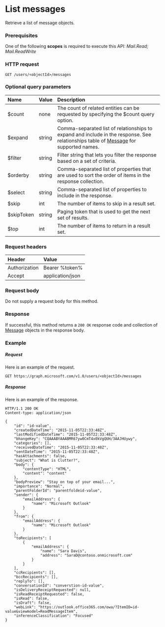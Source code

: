 # List messages

Retrieve a list of message objects.
### Prerequisites
One of the following **scopes** is required to execute this API: 
*Mail.Read; Mail.ReadWrite*
### HTTP request
<!-- { "blockType": "ignored" } -->
```http
GET /users/<objectId>/messages
```
### Optional query parameters
|Name|Value|Description|
|:---------------|:--------|:-------|
|$count|none|The count of related entities can be requested by specifying the $count query option.|
|$expand|string|Comma-separated list of relationships to expand and include in the response. See relationships table of [Message](../resources/message.md) for supported names. |
|$filter|string|Filter string that lets you filter the response based on a set of criteria.|
|$orderby|string|Comma-separated list of properties that are used to sort the order of items in the response collection.|
|$select|string|Comma-separated list of properties to include in the response.|
|$skip|int|The number of items to skip in a result set.|
|$skipToken|string|Paging token that is used to get the next set of results.|
|$top|int|The number of items to return in a result set.|

### Request headers
| Header       | Value |
|:---------------|:--------|
| Authorization  | Bearer %token%  |
| Accept  | application/json|

### Request body
Do not supply a request body for this method.
### Response
If successful, this method returns a `200 OK` response code and collection of [Message](../resources/message.md) objects in the response body.
### Example
##### Request
Here is an example of the request.
<!-- {
  "blockType": "request",
  "name": "get_messages"
}-->
```http
GET https://graph.microsoft.com/v1.0/users/<objectId>/messages
```
##### Response
Here is an example of the response.
<!-- {
  "blockType": "response",
  "truncated": false,
  "@odata.type": "microsoft.graph.message",
  "isCollection": true
} -->
```http
HTTP/1.1 200 OK
Content-type: application/json

{
    "id": "id-value",
    "createdDateTime": "2015-11-05T22:33:48Z",
    "lastModifiedDateTime": "2015-11-05T22:33:48Z",
    "bhangeKey": "CQAAABYAAABMR67yw0CmT4x0kVgQUH/3AAJHUywy",
    "categories": [],
    "receivedDateTime": "2015-11-05T22:33:48Z",
    "sentDateTime": "2015-11-05T22:33:48Z",
    "hasAttachments": false,
    "subject": "What is Clutter?",
    "body": {
        "contentType": "HTML",
        "content": "content"
    },
    "bodyPreview": "Stay on top of your email...",
    "importance": "Normal",
    "parentFolderId": "parentfoldeid-value",
    "sender": {
        "emailAddress": {
            "name": "Microsoft Outlook"
        }
    },
    "from": {
        "emailAddress": {
            "name": "Microsoft Outlook"
        }
    },
    "toRecipients": [
        {
            "emailAddress": {
                "name": "Sara Davis",
                "address": "SaraD@contoso.onmicrosoft.com"
            }
        }
    ],
    "ccRecipients": [],
    "bccRecipients": [],
    "replyTo": [],
    "conversationId": "converstion-id-value",
    "isDeliveryReceiptRequested": null,
    "isReadReceiptRequested": false,
    "isRead": false,
    "isDraft": false,
    "webLink": "https://outlook.office365.com/owa/?ItemID=id-value&viewmodel=ReadMessageItem",
    "inferenceClassification": "Focused"
}


```

<!-- uuid: 8fcb5dbc-d5aa-4681-8e31-b001d5168d79
2015-10-25 14:57:30 UTC -->
<!-- {
  "type": "#page.annotation",
  "description": "List messages",
  "keywords": "",
  "section": "documentation",
  "tocPath": ""
}-->
